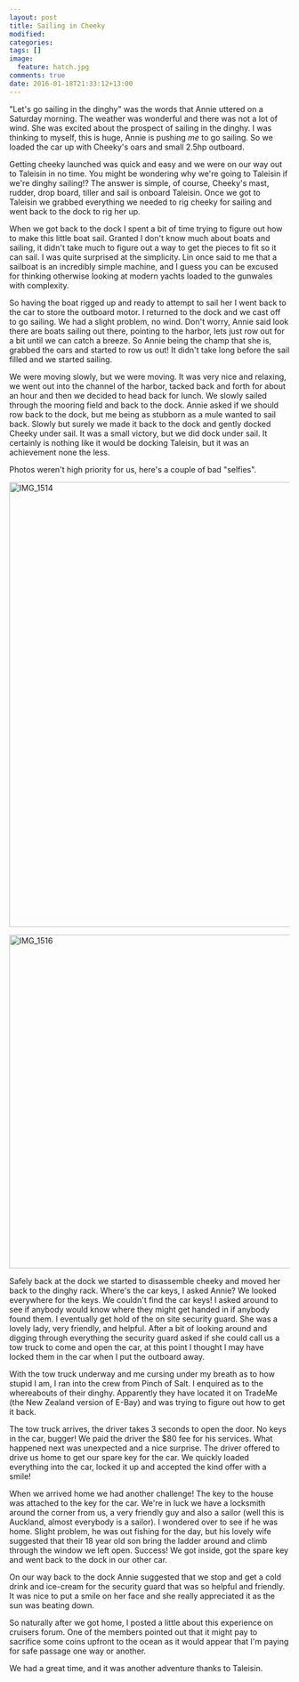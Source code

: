 ```yaml
---
layout: post
title: Sailing in Cheeky
modified:
categories: 
tags: []
image: 
  feature: hatch.jpg
comments: true
date: 2016-01-18T21:33:12+13:00
---
```


"Let's go sailing in the dinghy" was  the words that Annie uttered on a Saturday
morning. The  weather was wonderful  and there  was not a  lot of wind.  She was
excited about the prospect  of sailing in the dinghy. I  was thinking to myself,
this is huge, Annie is pushing *me* to  go sailing. So we loaded the car up with
Cheeky's oars and small 2.5hp outboard.

Getting  cheeky launched  was quick  and easy  and  we were  on our  way out  to
Taleisin in no time. You might be wondering why we're going to Taleisin if we're
dinghy sailing!?  The answer is simple,  of course, Cheeky's mast,  rudder, drop
board, tiller and sail  is onboard Taleisin. Once we got  to Taleisin we grabbed
everything we needed to rig cheeky for sailing  and went back to the dock to rig
her up.

When we got back to  the dock I spent a bit of time trying  to figure out how to
make this little boat  sail. Granted I don't know much  about boats and sailing,
it didn't take much to figure out a way to get the pieces to fit so it can sail.
I was quite surprised at the simplicity. Lin  once said to me that a sailboat is
an  incredibly simple  machine, and  I  guess you  can be  excused for  thinking
otherwise looking at modern yachts loaded to the gunwales with complexity.

So having the boat rigged up and ready to attempt to sail her I went back to the
car to store  the outboard motor. I returned  to the dock and we cast  off to go
sailing. We had  a slight problem, no  wind. Don't worry, Annie  said look there
are boats sailing out there, pointing to the harbor, lets just row out for a bit
until we can catch  a breeze. So Annie being the champ that  she is, grabbed the
oars and started to  row us out! It didn't take long before  the sail filled and
we started sailing.

We were  moving slowly, but we  were moving. It  was very nice and  relaxing, we
went out into the channel of the harbor, tacked back and forth for about an hour
and then we decided to head back for lunch. We slowly sailed through the mooring
field and back to  the dock. Annie asked if we should row  back to the dock, but
me being as stubborn as a mule wanted to sail back. Slowly but surely we made it
back to the  dock and gently docked  Cheeky under sail. It was  a small victory,
but we  did dock under sail.  It certainly is  nothing like it would  be docking
Taleisin, but it was an achievement none the less.

Photos weren't high priority for us, here's a couple of bad "selfies".

<a data-flickr-embed="true"  href="https://www.flickr.com/photos/sdki/23864001004/in/dateposted-public/" title="IMG_1514"><img src="https://farm2.staticflickr.com/1489/23864001004_e58fabac29_c.jpg" width="600" height="800" alt="IMG_1514"></a><script async src="//embedr.flickr.com/assets/client-code.js" charset="utf-8"></script>

<a data-flickr-embed="true"  href="https://www.flickr.com/photos/sdki/24196634050/in/dateposted-public/" title="IMG_1516"><img src="https://farm2.staticflickr.com/1444/24196634050_998d234e74_c.jpg" width="800" height="600" alt="IMG_1516"></a><script async src="//embedr.flickr.com/assets/client-code.js" charset="utf-8"></script>

Safely back at the  dock we started to disassemble cheeky and  moved her back to
the dinghy rack. Where's  the car keys, I asked Annie?  We looked everywhere for
the keys. We couldn't find the car keys!  I asked around to see if anybody would
know where they might get handed in if anybody found them. I eventually get hold
of  the on  site security  guard.  She was  a  lovely lady,  very friendly,  and
helpful.  After a  bit  of looking  around and  digging  through everything  the
security guard asked if she could call us  a tow truck to come and open the car,
at  this point  I thought  I may  have locked  them in  the car  when I  put the
outboard away.

With the tow  truck underway and me cursing  under my breath as to  how stupid I
am, I ran into the crew from Pinch  of Salt. I enquired as to the whereabouts of
their  dinghy. Apparently  they  have located  it on  TradeMe  (the New  Zealand
version of E-Bay) and was trying to figure out how to get it back.

The tow truck arrives,  the driver takes 3 seconds to open the  door. No keys in
the car, bugger! We paid the driver  the $80 fee for his services. What happened
next was unexpected and a nice surprise.  The driver offered to drive us home to
get our spare key for the car. We quickly loaded everything into the car, locked
it up and accepted the kind offer with a smile!

When we arrived home we had another challenge! The key to the house was attached
to the key for the car. We're in luck we have a locksmith around the corner from
us,  a very  friendly guy  and  also a  sailor  (well this  is Auckland,  almost
everybody is a sailor).  I wondered over to see if he  was home. Slight problem,
he was out fishing for the day, but his lovely wife suggested that their 18 year
old son  bring the  ladder around  and climb  through the  window we  left open.
Success! We got inside, got the spare key and went back to the dock in our other
car.

On our way  back to the dock Annie  suggested that we stop and get  a cold drink
and ice-cream for  the security guard that  was so helpful and  friendly. It was
nice to  put a smile on  her face and she  really appreciated it as  the sun was
beating down.

So naturally  after we  got home,  I posted  a little  about this  experience on
cruisers forum. One  of the members pointed  out that it might  pay to sacrifice
some coins  upfront to the  ocean as  it would appear  that I'm paying  for safe
passage one way or another.

We had a great time, and it was another adventure thanks to Taleisin.


